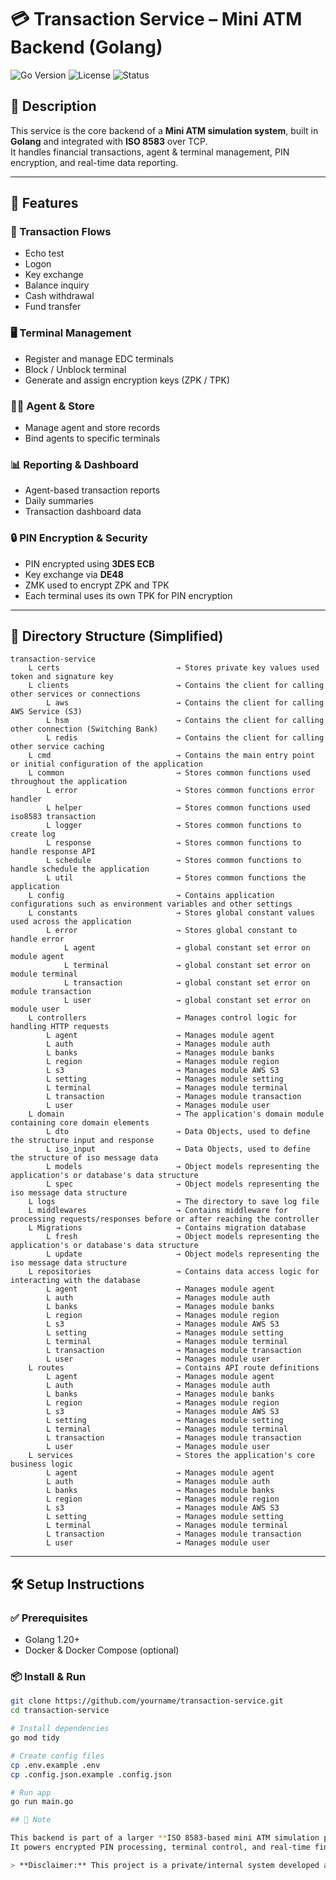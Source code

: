 # 💳 Transaction Service – Mini ATM Backend (Golang)

![Go Version](https://img.shields.io/badge/go-1.20+-blue)
![License](https://img.shields.io/badge/license-private-lightgrey)
![Status](https://img.shields.io/badge/status-active-brightgreen)

## 📌 Description

This service is the core backend of a **Mini ATM simulation system**, built in **Golang** and integrated with **ISO 8583** over TCP.  
It handles financial transactions, agent & terminal management, PIN encryption, and real-time data reporting.

---

## 🚀 Features

### 🔐 Transaction Flows
- Echo test
- Logon
- Key exchange
- Balance inquiry
- Cash withdrawal
- Fund transfer

### 🖥️ Terminal Management
- Register and manage EDC terminals
- Block / Unblock terminal
- Generate and assign encryption keys (ZPK / TPK)

### 🧑‍💼 Agent & Store
- Manage agent and store records
- Bind agents to specific terminals

### 📊 Reporting & Dashboard
- Agent-based transaction reports
- Daily summaries
- Transaction dashboard data

### 🔒 PIN Encryption & Security
- PIN encrypted using **3DES ECB**
- Key exchange via **DE48**
- ZMK used to encrypt ZPK and TPK
- Each terminal uses its own TPK for PIN encryption

---

## 📁 Directory Structure (Simplified)

```
transaction-service
    L certs                          → Stores private key values used token and signature key
    L clients                        → Contains the client for calling other services or connections
        L aws                        → Contains the client for calling AWS Service (S3)
        L hsm                        → Contains the client for calling other connection (Switching Bank)
        L redis                      → Contains the client for calling other service caching
    L cmd                            → Contains the main entry point or initial configuration of the application
    L common                         → Stores common functions used throughout the application
        L error                      → Stores common functions error handler
        L helper                     → Stores common functions used iso8583 transaction
        L logger                     → Stores common functions to create log
        L response                   → Stores common functions to handle response API
        L schedule                   → Stores common functions to handle schedule the application
        L util                       → Stores common functions the application
    L config                         → Contains application configurations such as environment variables and other settings
    L constants                      → Stores global constant values used across the application
        L error                      → Stores global constant to handle error
            L agent                  → global constant set error on module agent
            L terminal               → global constant set error on module terminal
            L transaction            → global constant set error on module transaction
            L user                   → global constant set error on module user
    L controllers                    → Manages control logic for handling HTTP requests
        L agent                      → Manages module agent
        L auth                       → Manages module auth
        L banks                      → Manages module banks
        L region                     → Manages module region
        L s3                         → Manages module AWS S3
        L setting                    → Manages module setting
        L terminal                   → Manages module terminal
        L transaction                → Manages module transaction
        L user                       → Manages module user
    L domain                         → The application's domain module containing core domain elements
        L dto                        → Data Objects, used to define the structure input and response
        L iso_input                  → Data Objects, used to define the structure of iso message data
        L models                     → Object models representing the application's or database's data structure
        L spec                       → Object models representing the iso message data structure
    L logs                           → The directory to save log file
    L middlewares                    → Contains middleware for processing requests/responses before or after reaching the controller
    L Migrations                     → Contains migration database
        L fresh                      → Object models representing the application's or database's data structure
        L update                     → Object models representing the iso message data structure
    L repositories                   → Contains data access logic for interacting with the database
        L agent                      → Manages module agent
        L auth                       → Manages module auth
        L banks                      → Manages module banks
        L region                     → Manages module region
        L s3                         → Manages module AWS S3
        L setting                    → Manages module setting
        L terminal                   → Manages module terminal
        L transaction                → Manages module transaction
        L user                       → Manages module user
    L routes                         → Contains API route definitions
        L agent                      → Manages module agent
        L auth                       → Manages module auth
        L banks                      → Manages module banks
        L region                     → Manages module region
        L s3                         → Manages module AWS S3
        L setting                    → Manages module setting
        L terminal                   → Manages module terminal
        L transaction                → Manages module transaction
        L user                       → Manages module user
    L services                       → Stores the application's core business logic
        L agent                      → Manages module agent
        L auth                       → Manages module auth
        L banks                      → Manages module banks
        L region                     → Manages module region
        L s3                         → Manages module AWS S3
        L setting                    → Manages module setting
        L terminal                   → Manages module terminal
        L transaction                → Manages module transaction
        L user                       → Manages module user
```

---

## 🛠️ Setup Instructions

### ✅ Prerequisites
- Golang 1.20+
- Docker & Docker Compose (optional)

### 📦 Install & Run

```bash
git clone https://github.com/yourname/transaction-service.git
cd transaction-service

# Install dependencies
go mod tidy

# Create config files
cp .env.example .env
cp .config.json.example .config.json

# Run app
go run main.go

## 📌 Note

This backend is part of a larger **ISO 8583-based mini ATM simulation project**, designed for secure and scalable transaction handling using Golang.  
It powers encrypted PIN processing, terminal control, and real-time financial operations as part of a modular backend architecture.

> **Disclaimer:** This project is a private/internal system developed as part of my professional work. The repository does not include proprietary code, but only outlines the structure, components, and features for documentation and portfolio purposes.

